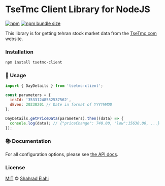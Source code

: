 [TseTmc.com]: http://www.tsetmc.com

# TseTmc Client Library for NodeJS

[![npm](https://img.shields.io/npm/v/tsetmc-client)](https://www.npmjs.com/package/tsetmc-client)
[![npm bundle size](https://packagephobia.now.sh/badge?p=tsetmc-client)](https://packagephobia.now.sh/result?p=tsetmc-client)

This library is for getting tehran stock market data from the [TseTmc.com] website.

### Installation

```bash
npm install tsetmc-client
```

### 📖 Usage

```javascript
import { DayDetails } from 'tsetmc-client';

const parameters = {
  insId: '35331248532537562',
  dEven: 20230201 // Date in format of YYYYMMDD
};

DayDetails.getPriceData(parameters).then((data) => {
  console.log(data); // {"priceChange": 740.00, "low":15630.00, ...}
});
```

### 📚 Documentation

For all configuration options, please see [the API docs](https://paka.dev/npm/tsetmc-client/api).

### License

[MIT](LICENSE) © [Shahrad Elahi](https://github.com/shahradelahi)
